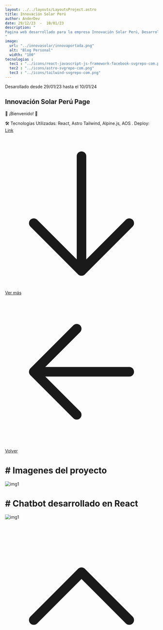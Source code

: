 ```yaml
---
layout: ../../layouts/LayoutsProject.astro
title: Innovación Solar Perú
author: AnderDev
date: 29/12/23  -  10/01/23
description: "
Pagina web desarrollado para la empresa Innovación Solar Perú, Desarrollado con React, Astro, Tailwind, Implementación de ChatBot,optimización para los motores de búsqueda (SEO) y el rendimiento general del sitio.
"
image:
  url: "../innovasolar/innovaportada.png"
  alt: "Blog Personal"
  width: "100"
tecnologias : 
  tec1 : "../icons/react-javascript-js-framework-facebook-svgrepo-com.png"
  tec2 : "../icons/astro-svgrepo-com.png"
  tec3 : "../icons/tailwind-svgrepo-com.png"
---
```



<p class="mb-5 text-sm text-gray-400">Desarollado desde 29/01/23 hasta el 10/01/24 </p>
<h2 class="text-4xl mb-5 font-bold  text-gray-200">Innovación Solar Perú Page</h2>



<div class="pr-5 text-gray-50">

<p class="mt-3">

  🚀 ¡Bienvenido! 🚀

</p>


<p class="mt-3 text-gray-50">
  🛠 Tecnologías Utilizadas:
  React,
  Astro
  Tailwind,
  Alpine.js,
  AOS
  . Deploy: <a href="https://www.innovacionsolarperu.com/" target="_blank" class="text-blue-600">Link</a>

</p>

<div class="flex gap-5 text-gray-50">
<a  href="#content" class="btn btn-outline btn-primary mt-10 flex w-max">
<svg xmlns="http://www.w3.org/2000/svg" fill="none" viewBox="0 0 24 24" stroke-width="1.5" stroke="currentColor" class="w-6 h-6">
  <path stroke-linecap="round" stroke-linejoin="round" d="M19.5 13.5L12 21m0 0l-7.5-7.5M12 21V3" />
</svg>
Ver más</a>
<a  href="../#proyectos" class="btn btn-outline btn-primary mt-10 flex w-max">
<svg xmlns="http://www.w3.org/2000/svg" fill="none" viewBox="0 0 24 24" stroke-width="1.5" stroke="currentColor" class="w-6 h-6">
  <path stroke-linecap="round" stroke-linejoin="round" d="M19.5 12h-15m0 0l6.75 6.75M4.5 12l6.75-6.75" />
</svg>
Volver  </a>
</div>
</div>
    <div class="flex flex-col justify-center mb-10 text-gray-50">
          <h1 class="text-2xl font-bold py-2 mt-5" id="content"># Imagenes del proyecto </h1>
         <div class="max-2xl:w-full max-2xl:pr-5">
          <img src="../innovasolar/cap1.png" alt="img1" class="rounded-lg">
        </div>
    </div>
     <div class="flex flex-col justify-center mb-20 text-gray-50">
          <h1 class="text-2xl font-bold py-5 mt-5" id="content"># Chatbot desarrollado en React </h1>
         <div class="max-2xl:w-full max-2xl:pr-5">
          <img src="../innovasolar/cap2.png" alt="img1" class="rounded-lg">
        </div>
    </div>
<a href="#home" class="btn btn-outline btn-primary mt-10 flex w-max mb-10 ml-auto mr-10 animate-bounce">
  <svg xmlns="http://www.w3.org/2000/svg" fill="none" viewBox="0 0 24 24" stroke-width="1.5" stroke="currentColor" class="w-6 h-6">
  <path stroke-linecap="round" stroke-linejoin="round" d="M4.5 15.75l7.5-7.5 7.5 7.5" />
  </svg>
</a>

